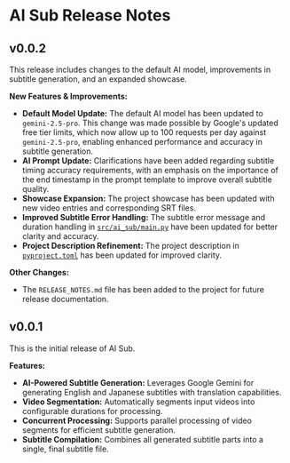 # AI Sub Release Notes

## v0.0.2

This release includes changes to the default AI model, improvements in subtitle generation, and an expanded showcase.

**New Features & Improvements:**

*   **Default Model Update:** The default AI model has been updated to `gemini-2.5-pro`. This change was made possible by Google's updated free tier limits, which now allow up to 100 requests per day against `gemini-2.5-pro`, enabling enhanced performance and accuracy in subtitle generation.
*   **AI Prompt Update:** Clarifications have been added regarding subtitle timing accuracy requirements, with an emphasis on the importance of the end timestamp in the prompt template to improve overall subtitle quality.
*   **Showcase Expansion:** The project showcase has been updated with new video entries and corresponding SRT files.
*   **Improved Subtitle Error Handling:** The subtitle error message and duration handling in [`src/ai_sub/main.py`](src/ai_sub/main.py) have been updated for better clarity and accuracy.
*   **Project Description Refinement:** The project description in [`pyproject.toml`](pyproject.toml) has been updated for improved clarity.

**Other Changes:**

*   The `RELEASE_NOTES.md` file has been added to the project for future release documentation.

## v0.0.1

This is the initial release of AI Sub.

**Features:**

*   **AI-Powered Subtitle Generation:** Leverages Google Gemini for generating English and Japanese subtitles with translation capabilities.
*   **Video Segmentation:** Automatically segments input videos into configurable durations for processing.
*   **Concurrent Processing:** Supports parallel processing of video segments for efficient subtitle generation.
*   **Subtitle Compilation:** Combines all generated subtitle parts into a single, final subtitle file.